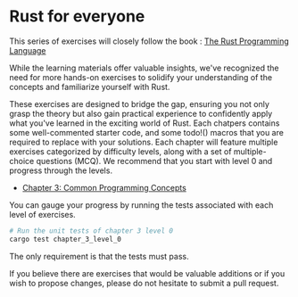# Rust for everyone

This series of exercises will closely follow the book : [The Rust Programming Language](https://doc.rust-lang.org/book/)

While the learning materials offer valuable insights, we've recognized the need for more hands-on exercises to solidify your understanding of the concepts and familiarize yourself with Rust. 

These exercises are designed to bridge the gap, ensuring you not only grasp the theory but also gain practical experience to confidently apply what you've learned in the exciting world of Rust.
Each chatpers contains some well-commented starter code, and some todo!() macros that you are required to replace with your solutions.
Each chapter will feature multiple exercises categorized by difficulty levels, along with a set of multiple-choice questions (MCQ). We recommend that you start with level 0 and progress through the levels.
- [Chapter 3: Common Programming Concepts](https://github.com/Asamartino/Rust_for_everyone/tree/main/src/chapter_3)

You can gauge your progress by running the tests associated with each level of exercises.
```sh
# Run the unit tests of chapter 3 level 0
cargo test chapter_3_level_0
```
The only requirement is that the tests must pass.


If you believe there are exercises that would be valuable additions or if you wish to propose changes, please do not hesitate to submit a pull request.
